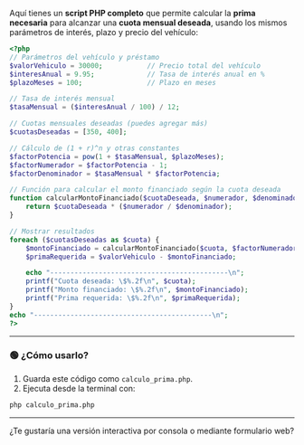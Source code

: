 Aquí tienes un **script PHP completo** que permite calcular la **prima necesaria** para alcanzar una **cuota mensual deseada**, usando los mismos parámetros de interés, plazo y precio del vehículo:

```php
<?php
// Parámetros del vehículo y préstamo
$valorVehiculo = 30000;           // Precio total del vehículo
$interesAnual = 9.95;             // Tasa de interés anual en %
$plazoMeses = 100;                // Plazo en meses

// Tasa de interés mensual
$tasaMensual = ($interesAnual / 100) / 12;

// Cuotas mensuales deseadas (puedes agregar más)
$cuotasDeseadas = [350, 400];

// Cálculo de (1 + r)^n y otras constantes
$factorPotencia = pow(1 + $tasaMensual, $plazoMeses);
$factorNumerador = $factorPotencia - 1;
$factorDenominador = $tasaMensual * $factorPotencia;

// Función para calcular el monto financiado según la cuota deseada
function calcularMontoFinanciado($cuotaDeseada, $numerador, $denominador) {
    return $cuotaDeseada * ($numerador / $denominador);
}

// Mostrar resultados
foreach ($cuotasDeseadas as $cuota) {
    $montoFinanciado = calcularMontoFinanciado($cuota, $factorNumerador, $factorDenominador);
    $primaRequerida = $valorVehiculo - $montoFinanciado;

    echo "--------------------------------------------\n";
    printf("Cuota deseada: \$%.2f\n", $cuota);
    printf("Monto financiado: \$%.2f\n", $montoFinanciado);
    printf("Prima requerida: \$%.2f\n", $primaRequerida);
}
echo "--------------------------------------------\n";
?>
```

---

### 🟢 ¿Cómo usarlo?

1. Guarda este código como `calculo_prima.php`.
2. Ejecuta desde la terminal con:

```bash
php calculo_prima.php
```

---

¿Te gustaría una versión interactiva por consola o mediante formulario web?
